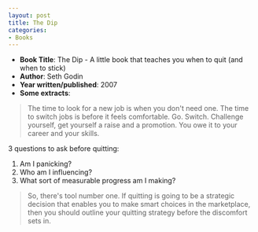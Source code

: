 ```yaml
---
layout: post
title: The Dip
categories:
- Books
---
```



- **Book Title**: The Dip - A little book that teaches you when to quit (and when to stick)
- **Author**: Seth Godin
- **Year written/published**: 2007
- **Some extracts**:

> The time to look for a new job is when you don't need one. The time to switch jobs is before it feels comfortable. Go. Switch. Challenge yourself, get yourself a raise and a promotion. You owe it to your career and your skills.

3 questions to ask before quitting:

1. Am I panicking?
2. Who am I influencing?
3. What sort of measurable progress am I making?

> So, there's tool number one. If quitting is going to be a strategic decision that enables you to make smart choices in the marketplace, then you should outline your quitting strategy before the discomfort sets in.
